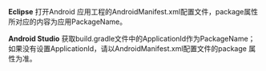 **Eclipse**
打开Android 应用工程的AndroidManifest.xml配置文件，package属性所对应的内容为应用PackageName。

**Android Studio**
获取build.gradle文件中的ApplicationId作为PackageName；如果没有设置ApplicationId，请以AndroidManifest.xml配置文件的package 属性为准。